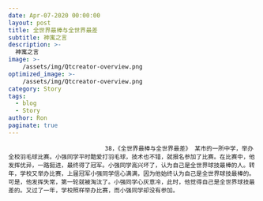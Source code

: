 ```yaml
---
date: Apr-07-2020 00:00:00
layout: post
title: 全世界最棒与全世界最差
subtitle: 神寓之言
description: >-
  神寓之言
image: >-
    /assets/img/Qtcreator-overview.png
optimized_image: >-
    /assets/img/Qtcreator-overview.png
category: Story
tags:
  - blog
  - Story
author: Ron
paginate: true
---
```


							　　38，《全世界最棒与全世界最差》 某市的一所中学，举办全校羽毛球比赛。小强同学平时酷爱打羽毛球，技术也不错，就报名参加了比赛。在比赛中，他发挥优异，一路挺进，最终得了冠军。小强同学高兴坏了，认为自己是全世界球技最棒的人。转年，学校又举办比赛，上届冠军小强同学信心满满，因为他始终认为自己是全世界球技最棒的。可是，他发挥失常，第一轮就被淘汰了。小强同学心灰意冷，此时，他觉得自己是全世界球技最差的。又过了一年，学校照样举办比赛，而小强同学却没有参加。
							
							
						